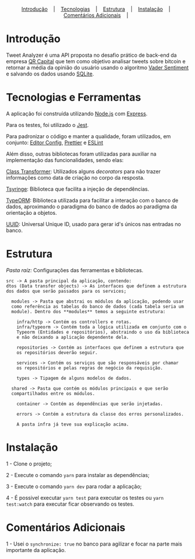 <p align="center">
  <a href="#Introdução">Introdução</a>
  &nbsp;&nbsp;&nbsp;|&nbsp;&nbsp;&nbsp;
  <a href="#Tecnologias-e-Ferramentas">Tecnologias</a>
  &nbsp;&nbsp;&nbsp;|&nbsp;&nbsp;&nbsp;
  <a href="#Estrutura">Estrutura</a>
  &nbsp;&nbsp;&nbsp;|&nbsp;&nbsp;&nbsp;
  <a href="#Instalação">Instalação</a>
  &nbsp;&nbsp;&nbsp;|&nbsp;&nbsp;&nbsp;
  <a href="#Comentários-Adicionais">Comentários Adicionais</a>
  &nbsp;&nbsp;&nbsp;|&nbsp;&nbsp;&nbsp;
</p>

# Introdução

Tweet Analyzer é uma API proposta no desafio prático de back-end da empresa [QR Capital](https://www.qr.capital/pt/) que tem como objetivo analisar tweets sobre bitcoin e retornar a média da opinião do usuário usando o algoritmo [Vader Sentiment](https://github.com/cjhutto/vaderSentiment) e salvando os dados usando [SQLite](https://www.sqlite.org/index.html).

# Tecnologias e Ferramentas

A aplicação foi construída utilizando [Node.js](https://nodejs.org/en/) com [Express](https://expressjs.com/pt-br/).

Para os testes, foi utilizado o [Jest](https://jestjs.io/pt-BR/).

Para padronizar o código e manter a qualidade, foram utilizados, em conjunto: [Editor Config](https://editorconfig.org/), [Prettier](https://prettier.io/) e [ESLint](https://eslint.org/)

Além disso, outras bibliotecas foram utilizadas para auxiliar na implementação das funcionalidades, sendo elas:

[Class Transformer](https://github.com/typestack/class-transformer): Utilizados alguns *decorators* para não trazer informações como data de criação no corpo da resposta.

[Tsyringe](https://www.npmjs.com/package/tsyringe?activeTab=readme): Biblioteca que facilita a injeção de dependências.

[TypeORM](https://typeorm.io/#/): Biblioteca utilizada para facilitar a interação com o banco de dados, aproximando o paradigma do banco de dados ao paradigma da orientação a objetos.

[UUID](https://www.npmjs.com/package/uuid): Universal Unique ID, usado para gerar id's únicos nas entradas no banco.

# Estrutura

*Pasta raíz:* Configurações das ferramentas e bibliotecas.

```
src -> A pasta principal da aplicação, contendo:
dtos (Data transfer objects) -> As interfaces que definem a estrutura dos dados que serão passados para os services;

  modules -> Pasta que abstrai os módulos da aplicação, podendo usar
  como referência as tabelas do banco de dados (cada tabela seria um
  module). Dentro dos **modules** temos a seguinte estrutura:

    infra/http -> Contém os controllers e rotas.
    infra/typeorm -> Contém toda a lógica utilizada em conjunto com o
    Typeorm (Entidades e repositórios), abstraindo o uso da biblioteca
    e não deixando a aplicação dependente dela.

    repositories -> Contém as interfaces que definem a estrutura que
    os repositórios deverão seguir.

    services -> Contém os serviços que são responsáveis por chamar
    os repositórios e pelas regras de negócio da requisição.

    types -> Tipagem de alguns modelos de dados.

  shared -> Pasta que contém os módulos principais e que serão
  compartilhados entre os módulos.

    container -> Contém as dependências que serão injetadas.

    errors -> Contém a estrutura da classe dos erros personalizados.

    A pasta infra já teve sua explicação acima.
```

# Instalação

1 - Clone o projeto;

2 - Execute o comando ```yarn``` para instalar as dependências;

3 - Execute o comando ```yarn dev``` para rodar a aplicação;

4 - É possivel executar ```yarn test``` para executar os testes ou ```yarn test:watch``` para executar ficar observando os testes.

# Comentários Adicionais

1 - Usei o ```synchronize: true``` no banco para agilizar e focar na parte mais importante da aplicação.

